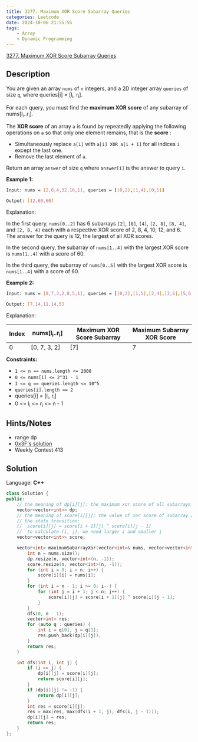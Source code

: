 ```yaml
---
title: 3277. Maximum XOR Score Subarray Queries
categories: Leetcode
date: 2024-10-06 21:55:55
tags:
    - Array
    - Dynamic Programming
---
```


[3277. Maximum XOR Score Subarray Queries](https://leetcode.com/problems/maximum-xor-score-subarray-queries/description/)

## Description

You are given an array `nums` of `n` integers, and a 2D integer array `queries` of size `q`, where queries[i] = [l<sub>i</sub>, r<sub>i</sub>].

For each query, you must find the **maximum XOR score**  of any subarray of nums[l<sub>i</sub>..r<sub>i</sub>].

The **XOR score**  of an array `a` is found by repeatedly applying the following operations on `a` so that only one element remains, that is the **score** :

- Simultaneously replace `a[i]` with `a[i] XOR a[i + 1]` for all indices `i` except the last one.
- Remove the last element of `a`.

Return an array `answer` of size `q` where `answer[i]` is the answer to query `i`.

**Example 1:**

```bash
Input: nums = [2,8,4,32,16,1], queries = [[0,2],[1,4],[0,5]]

Output: [12,60,60]
```

Explanation:

In the first query, `nums[0..2]` has 6 subarrays `[2]`, `[8]`, `[4]`, `[2, 8]`, `[8, 4]`, and `[2, 8, 4]` each with a respective XOR score of 2, 8, 4, 10, 12, and 6. The answer for the query is 12, the largest of all XOR scores.

In the second query, the subarray of `nums[1..4]` with the largest XOR score is `nums[1..4]` with a score of 60.

In the third query, the subarray of `nums[0..5]` with the largest XOR score is `nums[1..4]` with a score of 60.

**Example 2:**

```bash
Input: nums = [0,7,3,2,8,5,1], queries = [[0,3],[1,5],[2,4],[2,6],[5,6]]

Output: [7,14,11,14,5]
```

Explanation:

<table height="70" width="472"><thead><tr><th>Index</th><th>nums[l<sub>i</sub>..r<sub>i</sub>]</th><th>Maximum XOR Score Subarray</th><th>Maximum Subarray XOR Score</th></tr></thead><tbody><tr><td>0</td><td>[0, 7, 3, 2]</td><td>[7]</td><td>7</td></tr><tr><td>1</td><td>[7, 3, 2, 8, 5]</td><td>[7, 3, 2, 8]</td><td>14</td></tr><tr><td>2</td><td>[3, 2, 8]</td><td>[3, 2, 8]</td><td>11</td></tr><tr><td>3</td><td>[3, 2, 8, 5, 1]</td><td>[2, 8, 5, 1]</td><td>14</td></tr><tr><td>4</td><td>[5, 1]</td><td>[5]</td><td>5</td></tr></tbody></table>

**Constraints:**

- `1 <= n == nums.length <= 2000`
- `0 <= nums[i] <= 2^31 - 1`
- `1 <= q == queries.length <= 10^5`
- `queries[i].length == 2`
- queries[i] = [l<sub>i</sub>, r<sub>i</sub>]
- 0 <= l<sub>i</sub> <= r<sub>i</sub> <= n - 1

## Hints/Notes

- range dp
- [0x3F's solution](https://leetcode.cn/problems/maximum-xor-score-subarray-queries/solution/qu-jian-dp-tao-qu-jian-dppythonjavacgo-b-w4be/)
- Weekly Contest 413

## Solution

Language: **C++**

```C++
class Solution {
public:
    // the meaning of dp[i][j]: the maximum xor score of all subarrays between [i, j]
    vector<vector<int>> dp;
    // the meaning of score[i][j]: the value of xor score of subarray [i, i + 1, ..., j]
    // the state transition:
    //  score[i][j] = score[i + 1][j] ^ score[i][j - 1]
    //  to calculate (i, j), we need larger i and smaller j
    vector<vector<int>> score;

    vector<int> maximumSubarrayXor(vector<int>& nums, vector<vector<int>>& queries) {
        int n = nums.size();
        dp.resize(n, vector<int>(n, -1));
        score.resize(n, vector<int>(n, -1));
        for (int i = 0; i < n; i++) {
            score[i][i] = nums[i];
        }
        for (int i = n - 1; i >= 0; i--) {
            for (int j = i + 1; j < n; j++) {
                score[i][j] = score[i + 1][j] ^ score[i][j - 1];
            }
        }
        dfs(0, n - 1);
        vector<int> res;
        for (auto q : queries) {
            int i = q[0], j = q[1];
            res.push_back(dp[i][j]);
        }
        return res;
    }

    int dfs(int i, int j) {
        if (i == j) {
            dp[i][j] = score[i][j];
            return score[i][j];
        }
        if (dp[i][j] != -1) {
            return dp[i][j];
        }
        int res = score[i][j];
        res = max(res, max(dfs(i + 1, j), dfs(i, j - 1)));
        dp[i][j] = res;
        return res;
    }
};
```
